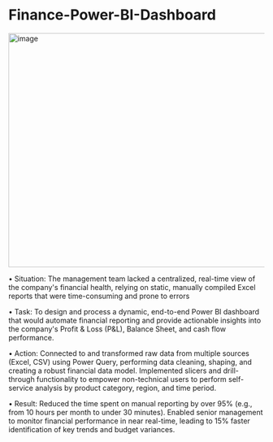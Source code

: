# Finance-Power-BI-Dashboard

<img width="822" height="461" alt="image" src="https://github.com/user-attachments/assets/cc7352fd-c6da-4e12-8456-663151ca4502" />

•	Situation: The management team lacked a centralized, real-time view of the company's financial health, relying on static, manually compiled Excel reports that were time-consuming and prone to errors

•	Task: To design and process a dynamic, end-to-end Power BI dashboard that would automate financial reporting and provide actionable insights into the company's Profit & Loss (P&L), Balance Sheet, and cash flow performance.

•	Action: Connected to and transformed raw data from multiple sources (Excel, CSV) using Power Query, performing data cleaning, shaping, and creating a robust financial data model. Implemented slicers and drill-through functionality to empower non-technical users to perform self-service analysis by product category, region, and time period.

•	Result: Reduced the time spent on manual reporting by over 95% (e.g., from 10 hours per month to under 30 minutes).
Enabled senior management to monitor financial performance in near real-time, leading to 15% faster identification of key trends and budget variances.

